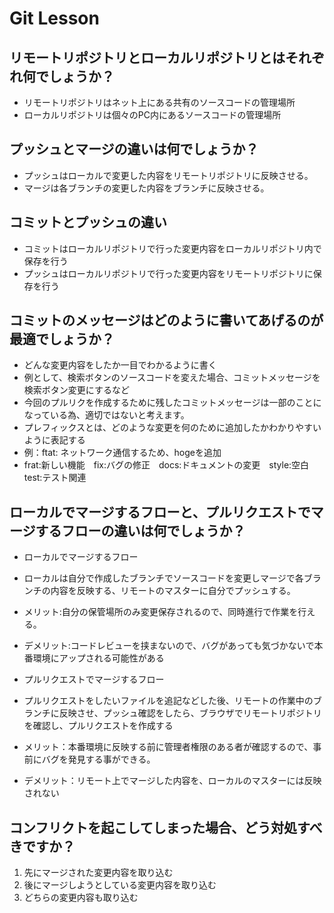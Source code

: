 # Git Lesson

## リモートリポジトリとローカルリポジトリとはそれぞれ何でしょうか？
* リモートリポジトリはネット上にある共有のソースコードの管理場所
* ローカルリポジトリは個々のPC内にあるソースコードの管理場所


## プッシュとマージの違いは何でしょうか？
* プッシュはローカルで変更した内容をリモートリポジトリに反映させる。
* マージは各ブランチの変更した内容をブランチに反映させる。


## コミットとプッシュの違い
* コミットはローカルリポジトリで行った変更内容をローカルリポジトリ内で保存を行う
* プッシュはローカルリポジトリで行った変更内容をリモートリポジトリに保存を行う


## コミットのメッセージはどのように書いてあげるのが最適でしょうか？
* どんな変更内容をしたか一目でわかるように書く
 * 例として、検索ボタンのソースコードを変えた場合、コミットメッセージを検索ボタン変更にするなど
 * 今回のプルリクを作成するために残したコミットメッセージは一部のことになっている為、適切ではないと考えます。
* プレフィックスとは、どのような変更を何のために追加したかわかりやすいように表記する
 * 例：ftat: ネットワーク通信するため、hogeを追加
 * frat:新しい機能　fix:バグの修正　docs:ドキュメントの変更　style:空白　test:テスト関連



## ローカルでマージするフローと、プルリクエストでマージするフローの違いは何でしょうか？
- ローカルでマージするフロー
 - ローカルは自分で作成したブランチでソースコードを変更しマージで各ブランチの内容を反映する、リモートのマスターに自分でプッシュする。
 - メリット:自分の保管場所のみ変更保存されるので、同時進行で作業を行える。
 - デメリット:コードレビューを挟まないので、バグがあっても気づかないで本番環境にアップされる可能性がある


- プルリクエストでマージするフロー
 - プルリクエストをしたいファイルを追記などした後、リモートの作業中のブランチに反映させ、プッシュ確認をしたら、ブラウザでリモートリポジトリを確認し、プルリクエストを作成する
  - メリット：本番環境に反映する前に管理者権限のある者が確認するので、事前にバグを発見する事ができる。
  - デメリット：リモート上でマージした内容を、ローカルのマスターには反映されない



## コンフリクトを起こしてしまった場合、どう対処すべきですか？
1. 先にマージされた変更内容を取り込む
2. 後にマージしようとしている変更内容を取り込む
3. どちらの変更内容も取り込む